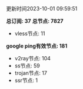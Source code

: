 更新时间2023-10-01 09:59:51

**总订阅: 37**
**总节点: 7827**
- vless节点: 11

**google ping有效节点: 181**
- v2ray节点: 104
- ss节点: 59
- trojan节点: 17
- ssr节点: 1
